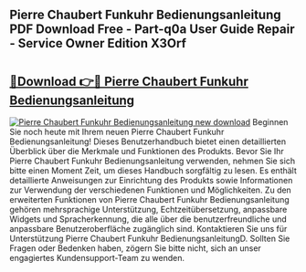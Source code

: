 ## Pierre Chaubert Funkuhr Bedienungsanleitung PDF Download Free - Part-q0a User Guide Repair - Service Owner Edition X3Orf

# <h2><a href="http://df2lnq.blite.top/?on=Pierre+Chaubert+Funkuhr+Bedienungsanleitung">🔗Download 👉🔴 Pierre Chaubert Funkuhr Bedienungsanleitung</a></h2>

[![Pierre Chaubert Funkuhr Bedienungsanleitung new download](https://i.imgur.com/lujVjoI.png)](http://df2lnq.blite.top/?on=Pierre+Chaubert+Funkuhr+Bedienungsanleitung)
Beginnen Sie noch heute mit Ihrem neuen Pierre Chaubert Funkuhr Bedienungsanleitung! Dieses Benutzerhandbuch bietet einen detaillierten Überblick über die Merkmale und Funktionen des Produkts. Bevor Sie Ihr Pierre Chaubert Funkuhr Bedienungsanleitung verwenden, nehmen Sie sich bitte einen Moment Zeit, um dieses Handbuch sorgfältig zu lesen. Es enthält detaillierte Anweisungen zur Einrichtung des Produkts sowie Informationen zur Verwendung der verschiedenen Funktionen und Möglichkeiten. Zu den erweiterten Funktionen von Pierre Chaubert Funkuhr Bedienungsanleitung gehören mehrsprachige Unterstützung, Echtzeitübersetzung, anpassbare Widgets und Spracherkennung, die alle über die benutzerfreundliche und anpassbare Benutzeroberfläche zugänglich sind. Kontaktieren Sie uns für Unterstützung Pierre Chaubert Funkuhr BedienungsanleitungD. Sollten Sie Fragen oder Bedenken haben, zögern Sie bitte nicht, sich an unser engagiertes Kundensupport-Team zu wenden.
